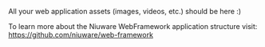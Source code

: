 All your web application assets (images, videos, etc.) should be here :)  

To learn more about the Niuware WebFramework application structure visit:  
https://github.com/niuware/web-framework
 